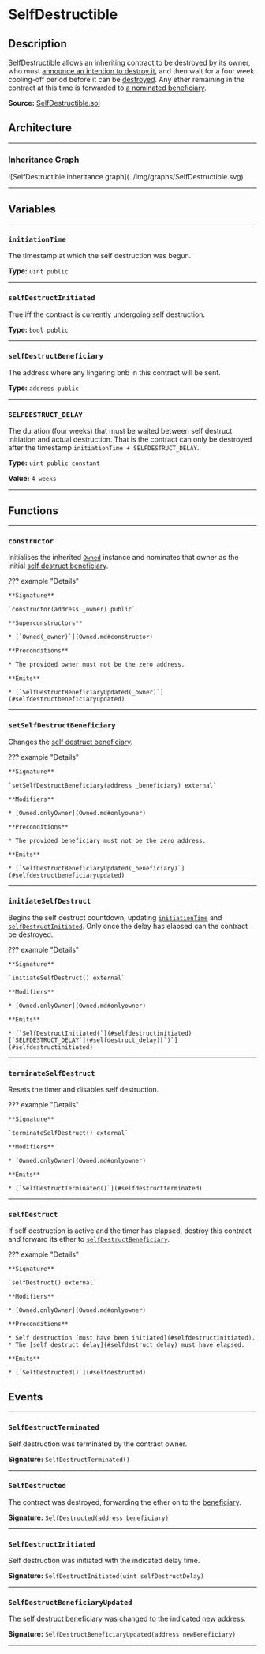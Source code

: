 # SelfDestructible

## Description

SelfDestructible allows an inheriting contract to be destroyed by its owner, who must [announce an intention to destroy it](#initiateselfdestruct), and then wait for a four week cooling-off period before it can be [destroyed](#selfdestruct). Any ether remaining in the contract at this time is forwarded to [a nominated beneficiary](#selfdestructbeneficiary).

**Source:** [SelfDestructible.sol](https://github.com/oikos-cash/oikos-bsc/blob/master/contracts/SelfDestructible.sol)

## Architecture

---

### Inheritance Graph

<centered-image>
    ![SelfDestructible inheritance graph](../img/graphs/SelfDestructible.svg)
</centered-image>

---

## Variables

---

### `initiationTime`

The timestamp at which the self destruction was begun.

**Type:** `uint public`

---

### `selfDestructInitiated`

True iff the contract is currently undergoing self destruction.

**Type:** `bool public`

---

### `selfDestructBeneficiary`

The address where any lingering bnb in this contract will be sent.

**Type:** `address public`

---

### `SELFDESTRUCT_DELAY`

The duration (four weeks) that must be waited between self destruct initiation and actual destruction. That is the contract can only be destroyed after the timestamp `initiationTime + SELFDESTRUCT_DELAY`.

**Type:** `uint public constant`

**Value:** `4 weeks`

---

## Functions

---

### `constructor`

Initialises the inherited [`Owned`](Owned.md) instance and nominates that owner as the initial [self destruct beneficiary](#selfdestructbeneficiary).

??? example "Details"

    **Signature**

    `constructor(address _owner) public`

    **Superconstructors**

    * [`Owned(_owner)`](Owned.md#constructor)

    **Preconditions**

    * The provided owner must not be the zero address.

    **Emits**

    * [`SelfDestructBeneficiaryUpdated(_owner)`](#selfdestructbeneficiaryupdated)

---

### `setSelfDestructBeneficiary`

Changes the [self destruct beneficiary](#selfdestructbeneficiary).

??? example "Details"

    **Signature**

    `setSelfDestructBeneficiary(address _beneficiary) external`

    **Modifiers**

    * [Owned.onlyOwner](Owned.md#onlyowner)

    **Preconditions**

    * The provided beneficiary must not be the zero address.

    **Emits**

    * [`SelfDestructBeneficiaryUpdated(_beneficiary)`](#selfdestructbeneficiaryupdated)

---

### `initiateSelfDestruct`

Begins the self destruct countdown, updating [`initiationTime`](#initiationtime) and [`selfDestructInitiated`](#selfdestructinitiated). Only once the delay has elapsed can the contract be destroyed.

??? example "Details"

    **Signature**

    `initiateSelfDestruct() external`

    **Modifiers**

    * [Owned.onlyOwner](Owned.md#onlyowner)

    **Emits**

    * [`SelfDestructInitiated(`](#selfdestructinitiated)[`SELFDESTRUCT_DELAY`](#selfdestruct_delay)[`)`](#selfdestructinitiated)

---

### `terminateSelfDestruct`

Resets the timer and disables self destruction.

??? example "Details"

    **Signature**

    `terminateSelfDestruct() external`

    **Modifiers**

    * [Owned.onlyOwner](Owned.md#onlyowner)

    **Emits**

    * [`SelfDestructTerminated()`](#selfdestructterminated)

---

### `selfDestruct`

If self destruction is active and the timer has elapsed, destroy this contract and forward its ether to [`selfDestructBeneficiary`](#selfdestructbeneficiary).

??? example "Details"

    **Signature**

    `selfDestruct() external`

    **Modifiers**

    * [Owned.onlyOwner](Owned.md#onlyowner)

    **Preconditions**

    * Self destruction [must have been initiated](#selfdestructinitiated).
    * The [self destruct delay](#selfdestruct_delay) must have elapsed.

    **Emits**

    * [`SelfDestructed()`](#selfdestructed)

## Events

---

### `SelfDestructTerminated`

Self destruction was terminated by the contract owner.

**Signature:** `SelfDestructTerminated()`

---

### `SelfDestructed`

The contract was destroyed, forwarding the ether on to the [beneficiary](#selfdestructbeneficiary).

**Signature:** `SelfDestructed(address beneficiary)`

---

### `SelfDestructInitiated`

Self destruction was initiated with the indicated delay time.

**Signature:** `SelfDestructInitiated(uint selfDestructDelay)`

---

### `SelfDestructBeneficiaryUpdated`

The self destruct beneficiary was changed to the indicated new address.

**Signature:** `SelfDestructBeneficiaryUpdated(address newBeneficiary)`

---
